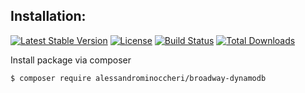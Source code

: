 Installation:
-------------

[![Latest Stable Version](https://poser.pugx.org/AlessandroMinoccheri/broadway-dynamodb/v/stable.svg)](https://packagist.org/packages/alessandrominoccheri/broadway-dynamodb)
[![License](https://poser.pugx.org/AlessandroMinoccheri/broadway-dynamodb/license.svg)](https://packagist.org/packages/alessandrominoccheri/broadway-dynamodb)
[![Build Status](https://api.travis-ci.org/AlessandroMinoccheri/broadway-dynamodb.png)](https://travis-ci.org/AlessandroMinoccheri/broadway-dynamodb)
[![Total Downloads](https://poser.pugx.org/AlessandroMinoccheri/broadway-dynamodb/d/total.png)](https://packagist.org/packages/alessandrominoccheri/broadway-dynamodb)


Install package via composer

```
$ composer require alessandrominoccheri/broadway-dynamodb
```

